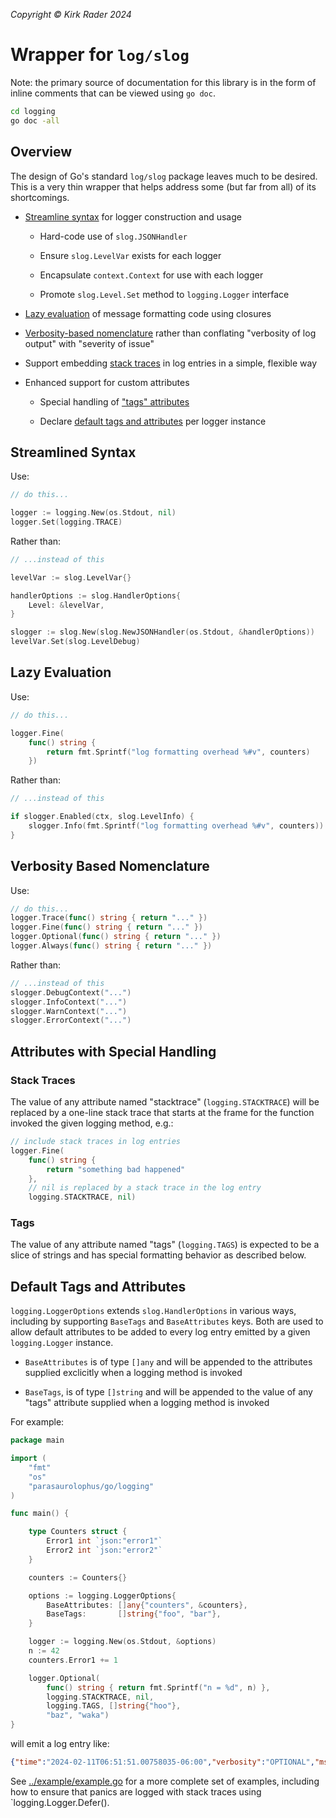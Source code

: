 _Copyright &copy; Kirk Rader 2024_

# Wrapper for `log/slog`

Note: the primary source of documentation for this library is in the form of
inline comments that can be viewed using `go doc`.

```bash
cd logging
go doc -all
```

## Overview

The design of Go's standard `log/slog` package leaves much to be desired. This
is a very thin wrapper that helps address some (but far from all) of its
shortcomings.

- [Streamline syntax](#streamlined-syntax) for logger construction and usage

  - Hard-code use of `slog.JSONHandler`

  - Ensure `slog.LevelVar` exists for each logger

  - Encapsulate `context.Context` for use with each logger

  - Promote `slog.Level.Set` method to `logging.Logger` interface

- [Lazy evaluation](#lazy-evaluation) of message formatting code using closures

- [Verbosity-based nomenclature](#verbosity-based-nomenclature) rather than
  conflating "verbosity of log output" with "severity of issue"

- Support embedding [stack traces](#stack-traces) in log entries in a simple,
  flexible way

- Enhanced support for custom attributes

  - Special handling of ["tags" attributes](#special-handling-of-tags)

  - Declare [default tags and attributes](#default-tags-and-attributes) per
    logger instance

## Streamlined Syntax

Use:

```go
// do this...

logger := logging.New(os.Stdout, nil)
logger.Set(logging.TRACE)
```

Rather than:

```go
// ...instead of this

levelVar := slog.LevelVar{}

handlerOptions := slog.HandlerOptions{
    Level: &levelVar,
}

slogger := slog.New(slog.NewJSONHandler(os.Stdout, &handlerOptions))
levelVar.Set(slog.LevelDebug)
```

## Lazy Evaluation

Use:

```go
// do this...

logger.Fine(
    func() string {
        return fmt.Sprintf("log formatting overhead %#v", counters)
    })
```

Rather than:

```go
// ...instead of this

if slogger.Enabled(ctx, slog.LevelInfo) {
    slogger.Info(fmt.Sprintf("log formatting overhead %#v", counters))
}
```

## Verbosity Based Nomenclature

Use:

```go
// do this...
logger.Trace(func() string { return "..." })
logger.Fine(func() string { return "..." })
logger.Optional(func() string { return "..." })
logger.Always(func() string { return "..." })
```

Rather than:

```go
// ...instead of this
slogger.DebugContext("...")
slogger.InfoContext("...")
slogger.WarnContext("...")
slogger.ErrorContext("...")
```

## Attributes with Special Handling

### Stack Traces

The value of any attribute named "stacktrace" (`logging.STACKTRACE`) will be
replaced by a one-line stack trace that starts at the frame for the function
invoked the given logging method, e.g.:

```go
// include stack traces in log entries
logger.Fine(
    func() string {
        return "something bad happened"
    },
    // nil is replaced by a stack trace in the log entry
    logging.STACKTRACE, nil)
```

### Tags

The value of any attribute named "tags" (`logging.TAGS`) is expected to be a
slice of strings and has special formatting behavior as described below.

## Default Tags and Attributes

`logging.LoggerOptions` extends `slog.HandlerOptions` in various ways, including
by supporting `BaseTags` and `BaseAttributes` keys. Both are used to allow
default attributes to be added to every log entry emitted by a given
`logging.Logger` instance.

- `BaseAttributes` is of type `[]any` and will be appended to the attributes
  supplied exclicitly when a logging method is invoked

- `BaseTags`, is of type `[]string` and will be appended to the value of any
  "tags" attribute supplied when a logging method is invoked

For example:

```go
package main

import (
	"fmt"
	"os"
	"parasaurolophus/go/logging"
)

func main() {

	type Counters struct {
		Error1 int `json:"error1"`
		Error2 int `json:"error2"`
	}

	counters := Counters{}

	options := logging.LoggerOptions{
		BaseAttributes: []any{"counters", &counters},
		BaseTags:       []string{"foo", "bar"},
	}

	logger := logging.New(os.Stdout, &options)
	n := 42
	counters.Error1 += 1

	logger.Optional(
		func() string { return fmt.Sprintf("n = %d", n) },
		logging.STACKTRACE, nil,
		logging.TAGS, []string{"hoo"},
		"baz", "waka")
}
```

will emit a log entry like:

```json
{"time":"2024-02-11T06:51:51.00758035-06:00","verbosity":"OPTIONAL","msg":"n = 42","counters":{"error1":1,"error2":0},"baz":"waka","stacktrace":"5:main.main [/source/go/scratch/scratch.go:29] < 6:runtime.main [/usr/local/go/src/runtime/proc.go:267] < 7:runtime.goexit [/usr/local/go/src/runtime/asm_arm64.s:1197]","tags":["foo","bar","hoo"]}
```

See [../example/example.go](../example/example.go) for a more complete set of
examples, including how to ensure that panics are logged with stack traces using
`logging.Logger.Defer().
